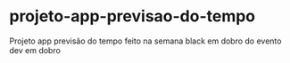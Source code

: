 # projeto-app-previsao-do-tempo
Projeto app previsão do tempo feito na semana black em dobro do evento dev em dobro

